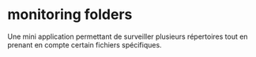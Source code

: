 # monitoring folders
Une mini application permettant de surveiller plusieurs répertoires tout en prenant en compte certain fichiers spécifiques. 
